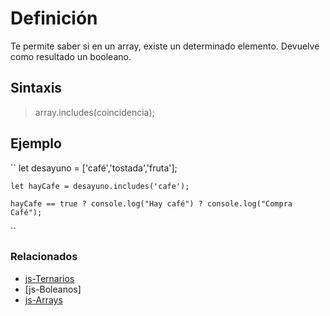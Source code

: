 # Definición

Te permite saber si en un array, existe un determinado elemento.
Devuelve como resultado un booleano.

## Sintaxis

> array.includes(coincidencia);

## Ejemplo

``
    let desayuno = ['café','tostada','fruta'];

    let hayCafe = desayuno.includes('cafe');

    hayCafe == true ? console.log("Hay café") ? console.log("Compra Café");
``

### Relacionados

* [js-Ternarios](https://github.com/altaskur/Apuntes/blob/main/lenguajes/JavaScript/js-Ternarios.md)
* [js-Boleanos]
* [js-Arrays](https://github.com/altaskur/Apuntes/blob/main/lenguajes/JavaScript/js-Arrays.md)
